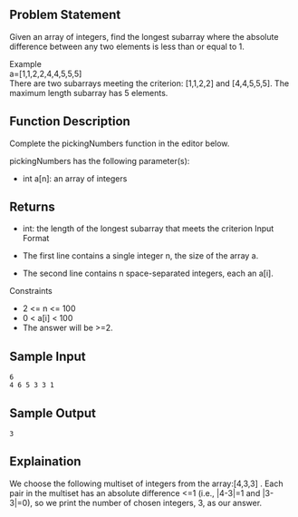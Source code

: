 ## Problem Statement
Given an array of integers, find the longest subarray where the absolute difference between any two elements is less than or equal to 1.

Example  
a=[1,1,2,2,4,4,5,5,5]  
There are two subarrays meeting the criterion: [1,1,2,2] and [4,4,5,5,5]. The maximum length subarray has 5 elements.  

## Function Description

Complete the pickingNumbers function in the editor below.    

pickingNumbers has the following parameter(s):
- int a[n]: an array of integers

## Returns

- int: the length of the longest subarray that meets the criterion
Input Format

- The first line contains a single integer n, the size of the array a.
- The second line contains n space-separated integers, each an a[i].

Constraints
- 2 <= n <= 100
- 0 < a[i] < 100
- The answer will be >=2.
## Sample Input
```
6
4 6 5 3 3 1
```

## Sample Output
```
3
```

## Explaination
We choose the following multiset of integers from the array:[4,3,3] . Each pair in the multiset has an absolute difference <=1  (i.e., |4-3|=1 and |3-3|=0), so we print the number of chosen integers, 3, as our answer.